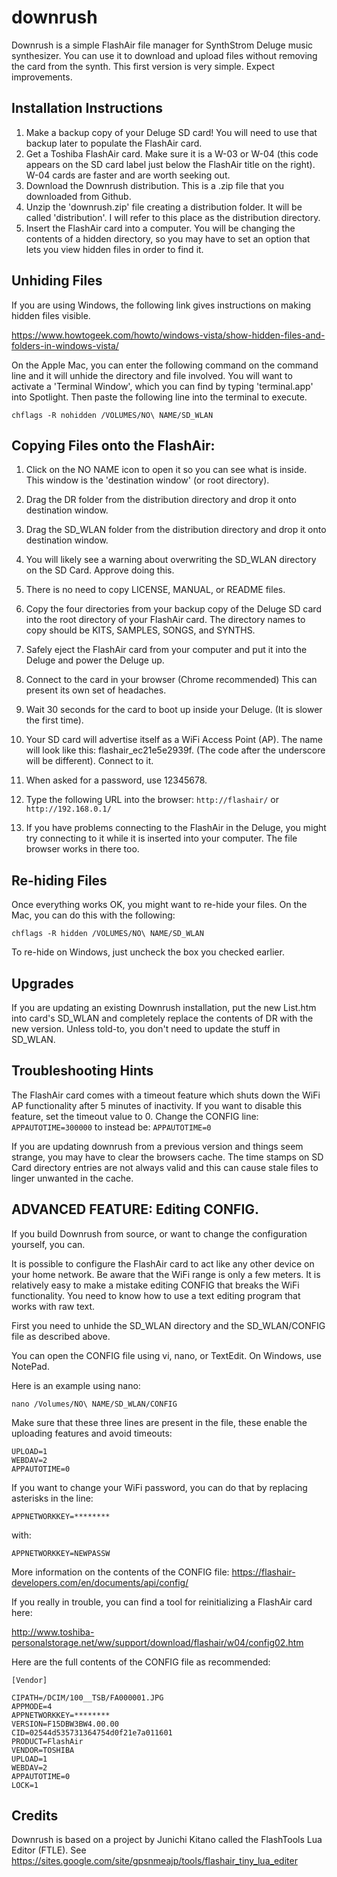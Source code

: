 # downrush
Downrush is a simple FlashAir file manager for SynthStrom Deluge music synthesizer. You can use it to download and upload files without removing the card from the synth. This first version is very simple. Expect improvements.

## Installation Instructions
1. Make a backup copy of your Deluge SD card! You will need to use that backup later to populate the FlashAir card.
1. Get a Toshiba FlashAir card. Make sure it is a  W-03 or W-04 (this code appears on the SD card label just below the FlashAir title on the right). W-04 cards are faster and are worth seeking out.
1. Download the Downrush distribution. This is a .zip file that you downloaded from Github.
1. Unzip the 'downrush.zip' file creating a distribution folder. It will be called 'distribution'. I will refer to this place as the distribution directory.
1. Insert the FlashAir card into a computer. You will be changing the contents of a hidden directory, so you may have
to set an option that lets you view hidden files in order to find it. 

## Unhiding Files
If you are using Windows, the following link gives instructions on making hidden files visible.


https://www.howtogeek.com/howto/windows-vista/show-hidden-files-and-folders-in-windows-vista/


On the Apple Mac, you can enter the following command on the command line and it will unhide the directory and file involved.
You will want to activate a 'Terminal Window', which you can find by typing 'terminal.app' into Spotlight. Then paste the following line into the terminal to execute.
````
chflags -R nohidden /VOLUMES/NO\ NAME/SD_WLAN
````


## Copying Files onto the FlashAir:

1. Click on the NO NAME icon to open it so you can see what is inside. This window is the 'destination window' (or root directory).
1. Drag the DR folder from the distribution directory and drop it onto destination window.
1. Drag the SD_WLAN folder from the distribution directory and drop it onto destination window.
1. You will likely see a warning about overwriting the SD_WLAN directory on the SD Card. Approve doing this.
1. There is no need to copy LICENSE, MANUAL, or README files.
1. Copy the four directories from your backup copy of the Deluge SD card into the root directory of your FlashAir card. The directory names to copy should be KITS, SAMPLES, SONGS, and SYNTHS.
1. Safely eject the FlashAir card from your computer and put it into the Deluge and power the Deluge up.
1. Connect to the card in your browser (Chrome recommended) This can present its own set of headaches.
1. Wait 30 seconds for the card to boot up inside your Deluge. (It is slower the first time).

  2. Your SD card will advertise itself as a WiFi Access Point (AP). The name will look like this: flashair_ec21e5e2939f. (The code after the underscore will be different). Connect to it.
  3. When asked for a password, use 12345678.
  4. Type the following URL into the browser: `http://flashair/` or `http://192.168.0.1/`
  5. If you have problems connecting to the FlashAir in the Deluge, you might try connecting to it while it is inserted into your computer. The file browser works in there too.

## Re-hiding Files

Once everything works OK, you might want to re-hide your files. On the Mac, you can do this with the following:

```
chflags -R hidden /VOLUMES/NO\ NAME/SD_WLAN
```

To re-hide on Windows, just uncheck the box you checked earlier.

## Upgrades

If you are updating an existing Downrush installation, put the new List.htm into card's SD_WLAN and completely replace the contents of DR with the new version. Unless told-to, you don't need to update the stuff in SD_WLAN.

## Troubleshooting Hints

The FlashAir card comes with a timeout feature which shuts down the WiFi AP functionality after 5 minutes of inactivity. If you want to disable this feature, set the timeout value to 0.
Change the CONFIG line: `APPAUTOTIME=300000` to instead be: `APPAUTOTIME=0` 

If you are updating downrush from a previous version and things seem strange, you may have to clear the browsers cache. The time stamps on SD Card directory entries are not always valid and this can cause stale files to linger unwanted in the cache.


## ADVANCED FEATURE: Editing CONFIG.

If you build Downrush from source, or want to change the configuration yourself, you can.

It is possible to configure the FlashAir card to act like any other device on your home network.
Be aware that the WiFi range is only a few meters. It is relatively easy to make a mistake editing CONFIG that breaks the WiFi functionality. You need to know how to use a text editing program that works with raw text.

First you need to unhide the SD_WLAN directory and the SD_WLAN/CONFIG file as described above.

You can open the CONFIG file using vi, nano, or TextEdit. On Windows, use NotePad.

Here is an example using nano:
```
nano /Volumes/NO\ NAME/SD_WLAN/CONFIG
```
Make sure that these three lines are present in the file, these enable the uploading features and avoid timeouts:
```
UPLOAD=1
WEBDAV=2
APPAUTOTIME=0
```

If you want to change your WiFi password, you can do that by replacing asterisks in the line:
```
APPNETWORKKEY=********
```
with:
```
APPNETWORKKEY=NEWPASSW
```
More information on the contents of the CONFIG file:
https://flashair-developers.com/en/documents/api/config/

If you really in trouble, you can find a tool for reinitializing a FlashAir card here:

http://www.toshiba-personalstorage.net/ww/support/download/flashair/w04/config02.htm

Here are the full contents of the CONFIG file as recommended:

```
[Vendor]

CIPATH=/DCIM/100__TSB/FA000001.JPG
APPMODE=4
APPNETWORKKEY=********
VERSION=F15DBW3BW4.00.00
CID=02544d535731364754d0f21e7a011601
PRODUCT=FlashAir
VENDOR=TOSHIBA
UPLOAD=1
WEBDAV=2
APPAUTOTIME=0
LOCK=1

```
## Credits

Downrush is based on a project by Junichi Kitano called the FlashTools Lua Editor (FTLE). See https://sites.google.com/site/gpsnmeajp/tools/flashair_tiny_lua_editer
